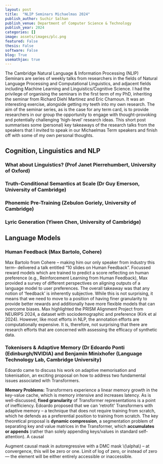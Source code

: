 ```yaml
---
layout: post
title:  "NLIP Seminars Michaelmas 2024"
publish_author: Suchir Salhan
publish_venue: Department of Computer Science & Technology
publish_year: 2024
categories: []
image: assets/images/plc.png
featured: False
thesis: False
software: False
blog: True
usemathjax: true
---
```

<script id="MathJax-script" async src="https://cdn.jsdelivr.net/npm/mathjax@3/es5/tex-mml-chtml.js"></script>

The Cambridge Natural Language & Information Processing (NLIP) Seminars are series of weekly talks from researchers in the fields of Natural Language Processing and Computational Linguistics, and adjacent fields including Machine Learning and Linguistics/Cognitive Science. I had the privilege of organising the seminars in the first term of my PhD, inheriting the seminar from Richard Diehl Martinez and Eric Chamoun. It was an interesting exercise, alongside getting my teeth into my own research. The aim of the seminar series, as is the case for any term card, is to provide researchers in our group the opportunity to engage with thought-provoking and potentially challenging ‘high-level’ research ideas. This short post summarises some (personal) key takeaways of the research talks from the speakers that I invited to speak in our Michaelmas Term speakers and finish off with some of my own personal thoughts. 


<h2 class="font-weight-bold mb-4 serif-font"> Cognition, Linguistics and NLP </h2>

<h3 class="font-weight-bold mb-4 serif-font">What about Linguistics? (Prof Janet Pierrehumbert, University of Oxford)</h3>


 <h3 class="font-weight-bold mb-4 serif-font"> Truth-Conditional Semantics at Scale 
 (Dr Guy Emerson, University of Cambridge)</h3>

 <h3 class="font-weight-bold mb-4 serif-font"> Phonemic Pre-Training  (Zebulon Goriely, University of Cambridge)</h3>

 <h3 class="font-weight-bold mb-4 serif-font"> Lyric Generation  (Yiwen Chen, University of Cambridge)</h3>

<h2 class="font-weight-bold mb-4 serif-font"> Language Models  </h2>

<h3 class="font-weight-bold mb-4 serif-font"> Human Feedback (Max Bartolo, Cohere)</h3>

Max Bartolo from Cohere – making him our only speaker from industry this term– delivered a talk entitled “10 slides on Human Feedback”. Focussed reward models which are trained to predict a score reflecting on human preference (e.g., Reinforcement Learning from Human Feedback), Max provided a survey of different perspectives on aligning outputs of a language model to user preferences. The overall takeaway was that any notion of ‘feedback’ is inherently subjective. While this is not surprising, it means that we need to move to a position of having finer granularity to provide better rewards and additionally have more flexible models that can overcome biases. Max highlighted the PRISM Alignment Project from NEURIPS 2024, a dataset with sociodemographic and preference (Kirk et al 2024). However, like most efforts in NLP, the annotation efforts are computationally expensive. It is, therefore, not surprising that there are research efforts that are concerned with assessing the efficacy of synthetic data.  

<h3 class="font-weight-bold mb-4 serif-font"> Tokenisers & Adaptive Memory (Dr Edoardo Ponti (Edinburgh/NVIDIA) and Benjamin Minixhofer (Language Technology Lab, Cambridge University)</h3>

Edoardo came to discuss his work on adaptive memorisation and tokenisation, an exciting proposal on how to address two fundamental issues associated with Transformers. 

**Memory Problems:**  Transformers experience a linear memory growth in the key-value cache, which is memory intensive and increases latency. As is well-discussed, **fixed granularity** of Transformer representations is a point of inefficiency.  Edoardo proposed that we can 'retrofit' Transformers with adaptive memory – a technique that does not require training from scratch, which he defends as a preferential position to training from scratch. The key theoretical proposal is **dynamic compression**, a segmentation problem of separating key and value matrices in the Transformer, which **accumulates or appends** (rather than solely appending keys/values in standard self-attention). A causal 


Augment causal mask in autoregressive with a DMC mask \\(\alpha\\) – at convergence, this will be zero or one. Limit of log of zero, or instead of zero — the element will be either entirely accessible or inaccessible. 

